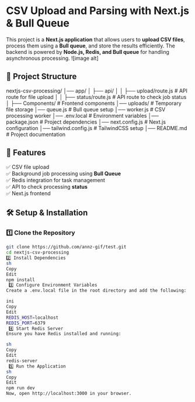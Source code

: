 # CSV Upload and Parsing with Next.js & Bull Queue

This project is a **Next.js application** that allows users to **upload CSV files**, process them using a **Bull queue**, and store the results efficiently. The backend is powered by **Node.js, Redis, and Bull queue** for handling asynchronous processing.
![image alt]
## 📂 Project Structure

nextjs-csv-processing/ │── app/ │ ├── api/ │ │ ├── upload/route.js # API route for file upload │ │ ├── status/route.js # API route to check job status │ ├── Components/ # Frontend components │── uploads/ # Temporary file storage │── queue.js # Bull queue setup │── worker.js # CSV processing worker │── .env.local # Environment variables │── package.json # Project dependencies │── next.config.js # Next.js configuration │── tailwind.config.js # TailwindCSS setup │── README.md # Project documentation
## 🚀 Features

✅ CSV file upload  
✅ Background job processing using **Bull Queue**  
✅ Redis integration for task management  
✅ API to check processing **status**  
✅ Next.js frontend  

## 🛠️ Setup & Installation

### 1️⃣ Clone the Repository
```sh
git clone https://github.com/annz-gif/test.git
cd nextjs-csv-processing
2️⃣ Install Dependencies
sh
Copy
Edit
npm install
 3️⃣ Configure Environment Variables
Create a .env.local file in the root directory and add the following:

ini
Copy
Edit
REDIS_HOST=localhost
REDIS_PORT=6379
 4️⃣ Start Redis Server
Ensure you have Redis installed and running:

sh
Copy
Edit
redis-server
 5️⃣ Run the Application
sh
Copy
Edit
npm run dev
Now, open http://localhost:3000 in your browser.

